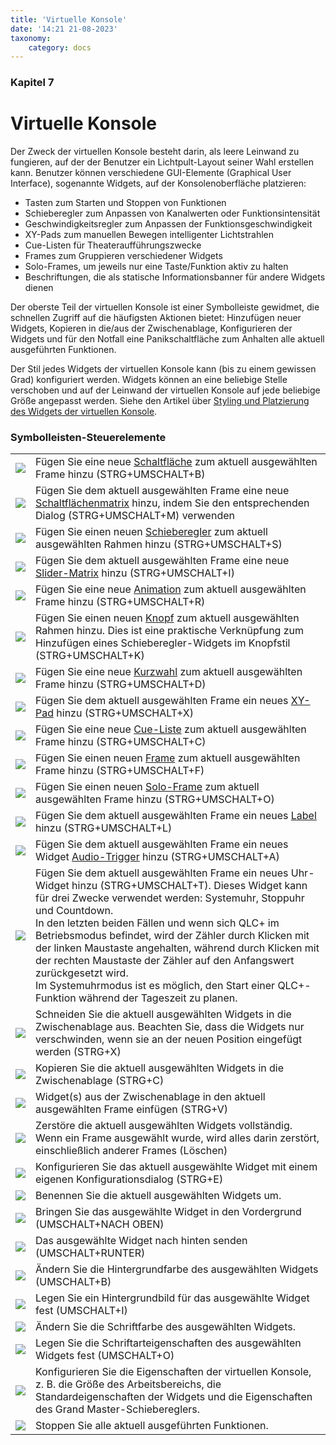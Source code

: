 ```yaml
---
title: 'Virtuelle Konsole'
date: '14:21 21-08-2023'
taxonomy:
    category: docs
---
```


<style>
    #kapitel p {
        text-align: left;
    }
</style>
### Kapitel 7

# Virtuelle Konsole

Der Zweck der virtuellen Konsole besteht darin, als leere Leinwand zu fungieren, auf der der Benutzer ein Lichtpult-Layout seiner Wahl erstellen kann. Benutzer können verschiedene GUI-Elemente (Graphical User Interface), sogenannte Widgets, auf der Konsolenoberfläche platzieren:

* Tasten zum Starten und Stoppen von Funktionen
* Schieberegler zum Anpassen von Kanalwerten oder Funktionsintensität
* Geschwindigkeitsregler zum Anpassen der Funktionsgeschwindigkeit
* XY-Pads zum manuellen Bewegen intelligenter Lichtstrahlen
* Cue-Listen für Theateraufführungszwecke
* Frames zum Gruppieren verschiedener Widgets
* Solo-Frames, um jeweils nur eine Taste/Funktion aktiv zu halten
* Beschriftungen, die als statische Informationsbanner für andere Widgets dienen

Der oberste Teil der virtuellen Konsole ist einer Symbolleiste gewidmet, die schnellen Zugriff auf die häufigsten Aktionen bietet: Hinzufügen neuer Widgets, Kopieren in die/aus der Zwischenablage, Konfigurieren der Widgets und für den Notfall eine Panikschaltfläche zum Anhalten alle aktuell ausgeführten Funktionen.

Der Stil jedes Widgets der virtuellen Konsole kann (bis zu einem gewissen Grad) konfiguriert werden. Widgets können an eine beliebige Stelle verschoben und auf der Leinwand der virtuellen Konsole auf jede beliebige Größe angepasst werden. Siehe den Artikel über [Styling und Platzierung des Widgets der virtuellen Konsole](styling-and-placement).

### Symbolleisten-Steuerelemente

|     |     |
| --- | --- |
| ![](/basics/button.png) | Fügen Sie eine neue [Schaltfläche](button) zum aktuell ausgewählten Frame hinzu (STRG+UMSCHALT+B) |
| ![](/basics/buttonmatrix.png) | Fügen Sie dem aktuell ausgewählten Frame eine neue [Schaltflächenmatrix](button-matrix) hinzu, indem Sie den entsprechenden Dialog (STRG+UMSCHALT+M) verwenden |
| ![](/basics/slider.png) | Fügen Sie einen neuen [Schieberegler](slider) zum aktuell ausgewählten Rahmen hinzu (STRG+UMSCHALT+S) |
| ![](/basics/slidermatrix.png) | Fügen Sie dem aktuell ausgewählten Frame eine neue [Slider-Matrix](slider-matrix) hinzu (STRG+UMSCHALT+I) |
| ![](/basics/rgbmatrix.png) | Fügen Sie eine neue [Animation](animation) zum aktuell ausgewählten Frame hinzu (STRG+UMSCHALT+R) |
| ![](/basics/knob.png) | Fügen Sie einen neuen [Knopf](slider) zum aktuell ausgewählten Rahmen hinzu. Dies ist eine praktische Verknüpfung zum Hinzufügen eines Schieberegler-Widgets im Knopfstil (STRG+UMSCHALT+K) |
| ![](/basics/speed.png) | Fügen Sie eine neue [Kurzwahl](speed-dial) zum aktuell ausgewählten Frame hinzu (STRG+UMSCHALT+D) |
| ![](/basics/xypad.png) | Fügen Sie dem aktuell ausgewählten Frame ein neues [XY-Pad](xy-pad) hinzu (STRG+UMSCHALT+X) |
| ![](/basics/cuelist.png) | Fügen Sie eine neue [Cue-Liste](cue-list) zum aktuell ausgewählten Frame hinzu (STRG+UMSCHALT+C) |
| ![](/basics/frame.png) | Fügen Sie einen neuen [Frame](frame) zum aktuell ausgewählten Frame hinzu (STRG+UMSCHALT+F) |
| ![](/basics/soloframe.png) | Fügen Sie einen neuen [Solo-Frame](solo-frame) zum aktuell ausgewählten Frame hinzu (STRG+UMSCHALT+O) |
| ![](/basics/label.png) | Fügen Sie dem aktuell ausgewählten Frame ein neues [Label](label) hinzu (STRG+UMSCHALT+L) |
| ![](/basics/audioinput.png) | Fügen Sie dem aktuell ausgewählten Frame ein neues Widget [Audio-Trigger](audio-triggers) hinzu (STRG+UMSCHALT+A) |
| ![](/basics/clock.png) | Fügen Sie dem aktuell ausgewählten Frame ein neues Uhr-Widget hinzu (STRG+UMSCHALT+T). Dieses Widget kann für drei Zwecke verwendet werden: Systemuhr, Stoppuhr und Countdown.  <br>In den letzten beiden Fällen und wenn sich QLC+ im Betriebsmodus befindet, wird der Zähler durch Klicken mit der linken Maustaste angehalten, während durch Klicken mit der rechten Maustaste der Zähler auf den Anfangswert zurückgesetzt wird.  <br>Im Systemuhrmodus ist es möglich, den Start einer QLC+-Funktion während der Tageszeit zu planen. |
| ![](/basics/editcut.png) | Schneiden Sie die aktuell ausgewählten Widgets in die Zwischenablage aus. Beachten Sie, dass die Widgets nur verschwinden, wenn sie an der neuen Position eingefügt werden (STRG+X) |
| ![](/basics/editcopy.png) | Kopieren Sie die aktuell ausgewählten Widgets in die Zwischenablage (STRG+C) |
| ![](/basics/editpaste.png) | Widget(s) aus der Zwischenablage in den aktuell ausgewählten Frame einfügen (STRG+V) |
| ![](/basics/editdelete.png) | Zerstöre die aktuell ausgewählten Widgets vollständig. Wenn ein Frame ausgewählt wurde, wird alles darin zerstört, einschließlich anderer Frames (Löschen) |
| ![](/basics/edit.png) | Konfigurieren Sie das aktuell ausgewählte Widget mit einem eigenen Konfigurationsdialog (STRG+E) |
| ![](/basics/editclear.png) | Benennen Sie die aktuell ausgewählten Widgets um. |
| ![](/basics/up.png) | Bringen Sie das ausgewählte Widget in den Vordergrund (UMSCHALT+NACH OBEN) |
| ![](/basics/down.png) | Das ausgewählte Widget nach hinten senden (UMSCHALT+RUNTER) |
| ![](/basics/color.png) | Ändern Sie die Hintergrundfarbe des ausgewählten Widgets (UMSCHALT+B) |
| ![](/basics/image.png) | Legen Sie ein Hintergrundbild für das ausgewählte Widget fest (UMSCHALT+I) |
| ![](/basics/fontcolor.png) | Ändern Sie die Schriftfarbe des ausgewählten Widgets. |
| ![](/basics/fonts.png) | Legen Sie die Schriftarteigenschaften des ausgewählten Widgets fest (UMSCHALT+O) |
| ![](/basics/configure.png) | Konfigurieren Sie die Eigenschaften der virtuellen Konsole, z. B. die Größe des Arbeitsbereichs, die Standardeigenschaften der Widgets und die Eigenschaften des Grand Master-Schiebereglers. |
| ![](/basics/panic.png) | Stoppen Sie alle aktuell ausgeführten Funktionen. |